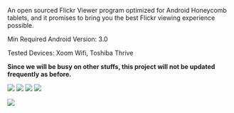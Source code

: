 

An open sourced Flickr Viewer program optimized for Android Honeycomb tablets, and it promises to bring you the best Flickr viewing experience possible.

Min Required Android Version: 3.0

Tested Devices: Xoom Wifi, Toshiba Thrive

<b>Since we will be busy on other stuffs, this project will not be updated frequently as before.</b>

[![](http://code.google.com/images/code_sm.png)](http://code.google.com/)
[![](http://l.yimg.com/g/images/en-us/flickr-yahoo-logo.png)](http://www.flickr.com)
[![](http://a3.twimg.com/a/1288305442/images/download_logo_outline.png)](http://twitter.com)
[![](http://www.tonmac.com/portal/images/eip/weibo_LOGO_64x64.png)](http://t.sina.com.cn/)

[![](http://www.android.com/images/brand/60_avail_market_logo2.png)](http://market.android.com/details?id=com.gmail.charleszq)